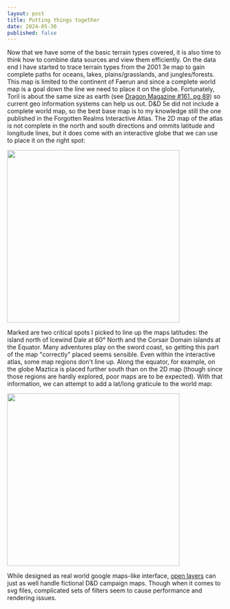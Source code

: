 ```yaml
---
layout: post
title: Putting things together
date: 2024-05-30
published: false
---
```


Now that we have some of the basic terrain types covered, it is also time to think how to combine data sources and view them efficiently. On the data end I have started to trace terrain types from the 2001 3e map to gain complete paths for oceans, lakes, plains/grasslands, and jungles/forests. This map is limited to the continent of Faerun and since a complete world map is a goal down the line we need to place it on the globe. Fortunately, Toril is about the same size as earth (see [Dragon Magazine #161, pg 89](https://annarchive.com/files/Drmg161.pdf)) so current geo information systems can help us out. D&D 5e did not include a complete world map, so the best base map is to my knowledge still the one published in the Forgotten Realms Interactive Atlas. The 2D map of the atlas is not complete in the north and south directions and ommits latitude and longitude lines, but it does come with an interactive globe that we can use to place it on the right spot:

<a href="https://raw.githubusercontent.com/jonovotny/vectorized-realms/gh-pages/svg/24-06-04-together/toril-2e-fria-globe.png" target="_blank"><img src="https://raw.githubusercontent.com/jonovotny/vectorized-realms/gh-pages/svg/24-06-04-together/toril-2e-fria-globe.png" width=400px/></a>

Marked are two critical spots I picked to line up the maps latitudes: the island north of Icewind Dale at 60° North and the Corsair Domain islands at the Equator. Many adventures play on the sword coast, so getting this part of the map "correctly" placed seems sensible. Even within the interactive atlas, some map regions don't line up. Along the equator, for example, on the globe Maztica is placed further south than on the 2D map (though since those regions are hardly explored, poor maps are to be expected). With that information, we can attempt to add a lat/long graticule to the world map:

<img src="https://raw.githubusercontent.com/jonovotny/vectorized-realms/gh-pages/svg/24-06-04-together/toril-2e-ol-map.png" width=400px/>

While designed as real world google maps-like interface, [open layers](https://openlayers.org/) can just as well handle fictional D&D campaign maps. Though when it comes to svg files, complicated sets of filters seem to cause performance and rendering issues. 